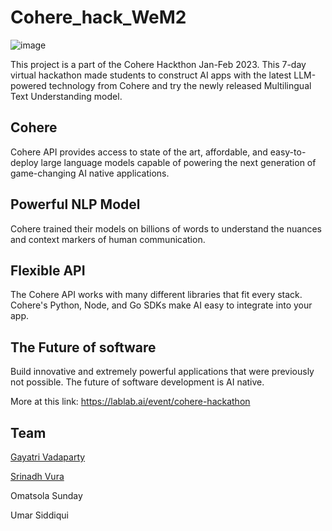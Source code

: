 # Cohere_hack_WeM2
![image](https://user-images.githubusercontent.com/67108072/216561109-a7a1b34e-2718-4b9d-a6c6-0293d328c729.png)

This project is a part of the Cohere Hackthon Jan-Feb 2023. This 7-day virtual hackathon made students to construct AI apps with the latest LLM-powered technology from Cohere and try the newly released Multilingual Text Understanding model.

## Cohere
Cohere API provides access to state of the art, affordable, and easy-to-deploy large language models capable of powering the next generation of game-changing AI native applications.

## Powerful NLP Model
Cohere trained their models on billions of words to understand the nuances and context markers of human communication.

## Flexible API
The Cohere API works with many different libraries that fit every stack. Cohere's Python, Node, and Go SDKs make AI easy to integrate into your app.

## The Future of software
Build innovative and extremely powerful applications that were previously not possible. The future of software development is AI native.

More at this link: https://lablab.ai/event/cohere-hackathon

## Team 
[Gayatri Vadaparty](https://www.linkedin.com/in/gayatri-vadaparty-46ba50219/)

[Srinadh Vura](https://www.linkedin.com/in/srinadh-vura-85a99b20a/)

Omatsola Sunday 

Umar Siddiqui


